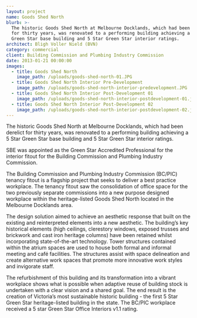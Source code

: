 ```yaml
---
layout: project
name: Goods Shed North
blurb: >-
  The historic Goods Shed North at Melbourne Docklands, which had been derelict
  for thirty years, was renovated to a performing building achieving a 5 Star
  Green Star base building and 5 Star Green Star interior ratings.
architect: Bligh Voller Nield (BVN)
category: commercial
client: Building Commission and Plumbing Industry Commission
date: 2013-01-21 00:00:00
images:
  - title: Goods Shed North
    image_path: /uploads/goods-shed-north-01.JPG
  - title: Goods Shed North Interior Pre-Development
    image_path: /uploads/goods-shed-north-interior-predevelopment.JPG
  - title: Goods Shed North Interior Post-Development 01
    image_path: /uploads/goods-shed-north-interior-postdevelopment-01.jpg
  - title: Goods Shed North Interior Post-Development 02
    image_path: /uploads/goods-shed-north-interior-postdevelopment-02.jpg
---
```



The historic Goods Shed North at Melbourne Docklands, which had been derelict for thirty years, was renovated to a performing building achieving a 5 Star Green Star base building and 5 Star Green Star interior ratings.

SBE was appointed as the Green Star Accredited Professional for the interior fitout for the Building Commission and Plumbing Industry Commission.

The Building Commission and Plumbing Industry Commission (BC/PIC) tenancy fitout is a flagship project that seeks to deliver a best practice workplace. The tenancy fitout saw the consolidation of office space for the two previously separate commissions into a new purpose designed workplace within the heritage-listed Goods Shed North located in the Melbourne Docklands area.

The design solution aimed to achieve an aesthetic response that built on the existing and reinterpreted elements into a new aesthetic. The building’s key historical elements (high ceilings, clerestory windows, exposed trusses and brickwork and cast iron heritage columns) have been retained whilst incorporating state-of-the-art technology. Tower structures contained within the atrium spaces are used to house both formal and informal meeting and café facilities. The structures assist with space delineation and create alternative work spaces that promote more innovative work styles and invigorate staff.

The refurbishment of this building and its transformation into a vibrant workplace shows what is possible when adaptive reuse of building stock is undertaken with a clear vision and a shared goal. The end result is the creation of Victoria’s most sustainable historic building - the first 5 Star Green Star heritage-listed building in the state. The BC/PIC workplace received a 5 star Green Star Office Interiors v1.1 rating.